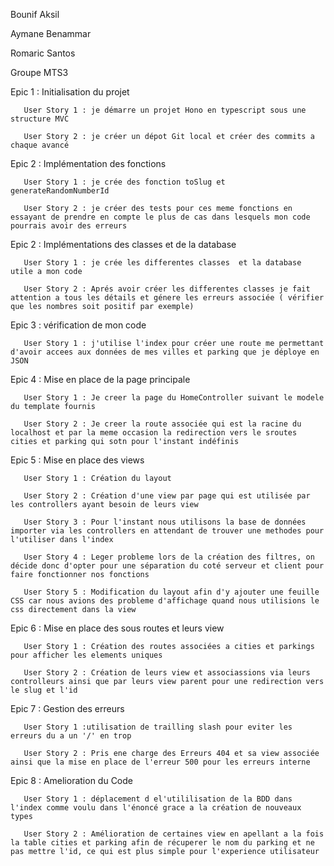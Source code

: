 Bounif Aksil

Aymane Benammar

Romaric Santos

Groupe MTS3

Epic 1 : Initialisation du projet

       User Story 1 : je démarre un projet Hono en typescript sous une structure MVC

       User Story 2 : je créer un dépot Git local et créer des commits a chaque avancé

Epic 2 : Implémentation des fonctions

       User Story 1 : je crée des fonction toSlug et generateRandomNumberId

       User Story 2 : je créer des tests pour ces meme fonctions en essayant de prendre en compte le plus de cas dans lesquels mon code pourrais avoir des erreurs

Epic 2 : Implémentations des classes et de la database

       User Story 1 : je crée les differentes classes  et la database utile a mon code

       User Story 2 : Aprés avoir créer les differentes classes je fait attention a tous les détails et génere les erreurs associée ( vérifier que les nombres soit positif par exemple)

Epic 3 : vérification de mon code

       User Story 1 : j'utilise l'index pour créer une route me permettant d'avoir accees aux données de mes villes et parking que je déploye en JSON

      
Epic 4 : Mise en place de la page principale 

       User Story 1 : Je creer la page du HomeController suivant le modele du template fournis

       User Story 2 : Je creer la route associée qui est la racine du localhost et par la meme occasion la redirection vers le sroutes cities et parking qui sotn pour l'instant indéfinis


Epic 5 : Mise en place des views

       User Story 1 : Création du layout

       User Story 2 : Création d'une view par page qui est utilisée par les controllers ayant besoin de leurs view

       User Story 3 : Pour l'instant nous utilisons la base de données importer via les controllers en attendant de trouver une methodes pour l'utiliser dans l'index

       User Story 4 : Leger probleme lors de la création des filtres, on décide donc d'opter pour une séparation du coté serveur et client pour faire fonctionner nos fonctions

       User Story 5 : Modification du layout afin d'y ajouter une feuille CSS car nous avions des probleme d'affichage quand nous utilisions le css directement dans la view

Epic 6 : Mise en place des sous routes et leurs view

       User Story 1 : Création des routes associées a cities et parkings pour afficher les elements uniques

       User Story 2 : Création de leurs view et associassions via leurs controlleurs ainsi que par leurs view parent pour une redirection vers le slug et l'id

Epic 7 : Gestion des erreurs 

       User Story 1 :utilisation de trailling slash pour eviter les erreurs du a un '/' en trop

       User Story 2 : Pris ene charge des Erreurs 404 et sa view associée ainsi que la mise en place de l'erreur 500 pour les erreurs interne

Epic 8 : Amelioration du Code

       User Story 1 : déplacement d el'utililisation de la BDD dans l'index comme voulu dans l'énoncé grace a la création de nouveaux types

       User Story 2 : Amélioration de certaines view en apellant a la fois la table cities et parking afin de récuperer le nom du parking et ne pas mettre l'id, ce qui est plus simple pour l'experience utilisateur
      
      